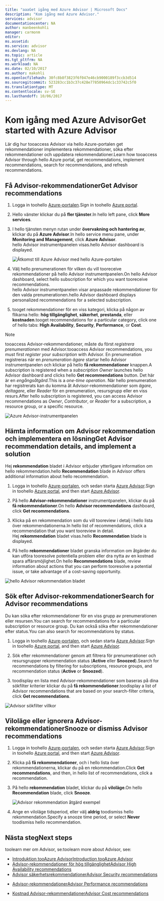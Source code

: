 ```yaml
---
title: "aaaGet igång med Azure Advisor | Microsoft Docs"
description: "Kom igång med Azure Advisor."
services: advisor
documentationcenter: NA
author: manbeenkohli
manager: carmonm
editor: 
ms.assetid: 
ms.service: advisor
ms.devlang: NA
ms.topic: article
ms.tgt_pltfrm: NA
ms.workload: NA
ms.date: 02/10/2017
ms.author: makohli
ms.openlocfilehash: 30fc8b8f3823f6f047e46cb9000189f3ccb3d514
ms.sourcegitcommit: 523283cc1b3c37c428e77850964dc1c33742c5f0
ms.translationtype: MT
ms.contentlocale: sv-SE
ms.lasthandoff: 10/06/2017
---
```

# <a name="get-started-with-azure-advisor"></a><span data-ttu-id="3d204-103">Kom igång med Azure Advisor</span><span class="sxs-lookup"><span data-stu-id="3d204-103">Get started with Azure Advisor</span></span>

<span data-ttu-id="3d204-104">Lär dig hur tooaccess Advisor via hello Azure-portalen get rekommendationer implementera rekommendationer, söka efter rekommendationer och uppdatera rekommendationer.</span><span class="sxs-lookup"><span data-stu-id="3d204-104">Learn how tooaccess Advisor through hello Azure portal, get recommendations, implement recommendations, search for recommendations, and refresh recommendations.</span></span>

## <a name="get-advisor-recommendations"></a><span data-ttu-id="3d204-105">Få Advisor-rekommendationer</span><span class="sxs-lookup"><span data-stu-id="3d204-105">Get Advisor recommendations</span></span>

1. <span data-ttu-id="3d204-106">Logga in toohello [Azure-portalen](https://portal.azure.com).</span><span class="sxs-lookup"><span data-stu-id="3d204-106">Sign in toohello [Azure portal](https://portal.azure.com).</span></span>

2. <span data-ttu-id="3d204-107">Hello vänster klickar du på **fler tjänster**.</span><span class="sxs-lookup"><span data-stu-id="3d204-107">In hello left pane, click **More services**.</span></span>

3. <span data-ttu-id="3d204-108">I hello tjänsten menyn rutan under **övervakning och hantering av**, klickar du på **Azure Advisor**.</span><span class="sxs-lookup"><span data-stu-id="3d204-108">In hello service menu pane, under **Monitoring and Management**, click **Azure Advisor**.</span></span>  
 <span data-ttu-id="3d204-109">hello Advisor instrumentpanelen visas.</span><span class="sxs-lookup"><span data-stu-id="3d204-109">hello Advisor dashboard is displayed.</span></span>

   ![Åtkomst till Azure Advisor med hello Azure-portalen](./media/advisor-overview/advisor-azure-portal-menu.png) 

4. <span data-ttu-id="3d204-111">Välj hello prenumerationen för vilken du vill tooreceive rekommendationer på hello Advisor instrumentpanelen.</span><span class="sxs-lookup"><span data-stu-id="3d204-111">On hello Advisor dashboard, select hello subscription for which you want tooreceive recommendations.</span></span>  
<span data-ttu-id="3d204-112">hello Advisor instrumentpanelen visar anpassade rekommendationer för den valda prenumerationen.</span><span class="sxs-lookup"><span data-stu-id="3d204-112">hello Advisor dashboard displays personalized recommendations for a selected subscription.</span></span> 

5. <span data-ttu-id="3d204-113">tooget rekommendationer för en viss kategori, klicka på någon av flikarna hello: **hög tillgänglighet**, **säkerhet**, **prestanda**, eller **kostnaden**.</span><span class="sxs-lookup"><span data-stu-id="3d204-113">tooget recommendations for a particular category, click one of hello tabs: **High Availability**, **Security**, **Performance**, or **Cost**.</span></span>
 
> [!NOTE]
> <span data-ttu-id="3d204-114">tooaccess Advisor-rekommendationer, måste du först *registrera prenumerationen* med Advisor.</span><span class="sxs-lookup"><span data-stu-id="3d204-114">tooaccess Advisor recommendations, you must first *register your subscription* with Advisor.</span></span> <span data-ttu-id="3d204-115">En prenumeration registreras när en *prenumeration ägare* startar hello Advisor instrumentpanelen och klickar på hello **få rekommendationer** knappen.</span><span class="sxs-lookup"><span data-stu-id="3d204-115">A subscription is registered when a *subscription Owner* launches hello Advisor dashboard and clicks hello **Get recommendations** button.</span></span> <span data-ttu-id="3d204-116">Det här är en *engångsåtgärd*.</span><span class="sxs-lookup"><span data-stu-id="3d204-116">This is a *one-time operation*.</span></span> <span data-ttu-id="3d204-117">När hello prenumeration har registrerats kan du komma åt Advisor-rekommendationer som *ägare*, *deltagare*, eller *Reader* för en prenumeration, resursgrupp eller en viss resurs.</span><span class="sxs-lookup"><span data-stu-id="3d204-117">After hello subscription is registered, you can access Advisor recommendations as *Owner*, *Contributor*, or *Reader* for a subscription, a resource group, or a specific resource.</span></span>

  ![Azure Advisor-instrumentpanelen](./media/advisor-overview/advisor-all-tab.png)

## <a name="get-advisor-recommendation-details-and-implement-a-solution"></a><span data-ttu-id="3d204-119">Hämta information om Advisor rekommendation och implementera en lösning</span><span class="sxs-lookup"><span data-stu-id="3d204-119">Get Advisor recommendation details, and implement a solution</span></span>

<span data-ttu-id="3d204-120">Hej **rekommendation** bladet i Advisor erbjuder ytterligare information om hello rekommendation.</span><span class="sxs-lookup"><span data-stu-id="3d204-120">hello **Recommendation** blade in Advisor offers additional information about hello recommendation.</span></span> 

1. <span data-ttu-id="3d204-121">Logga in toohello [Azure-portalen](https://portal.azure.com), och sedan starta [Azure Advisor](https://aka.ms/azureadvisordashboard).</span><span class="sxs-lookup"><span data-stu-id="3d204-121">Sign in toohello [Azure portal](https://portal.azure.com), and then start [Azure Advisor](https://aka.ms/azureadvisordashboard).</span></span>

2. <span data-ttu-id="3d204-122">På hello **Advisor-rekommendationer** instrumentpanelen, klickar du på **få rekommendationer**.</span><span class="sxs-lookup"><span data-stu-id="3d204-122">On hello **Advisor recommendations** dashboard, click **Get recommendations**.</span></span>

3. <span data-ttu-id="3d204-123">Klicka på en rekommendation som du vill tooreview i detalj i hello lista över rekommendationerna.</span><span class="sxs-lookup"><span data-stu-id="3d204-123">In hello list of recommendations, click a recommendation that you want tooreview in detail.</span></span>  
<span data-ttu-id="3d204-124">Hej **rekommendation** bladet visas.</span><span class="sxs-lookup"><span data-stu-id="3d204-124">hello **Recommendation** blade is displayed.</span></span>

4. <span data-ttu-id="3d204-125">På hello **rekommendationer** bladet granska information om åtgärder du kan utföra tooresolve potentiella problem eller dra nytta av en kostnad spara affärsmöjlighet.</span><span class="sxs-lookup"><span data-stu-id="3d204-125">On hello **Recommendations** blade, review information about actions that you can perform tooresolve a potential issue, or take advantage of a cost-saving opportunity.</span></span> 
  
  ![hello Advisor rekommendation bladet](./media/advisor-overview/advisor-recommendation-action-example.png)

## <a name="search-for-advisor-recommendations"></a><span data-ttu-id="3d204-127">Sök efter Advisor-rekommendationer</span><span class="sxs-lookup"><span data-stu-id="3d204-127">Search for Advisor recommendations</span></span>

<span data-ttu-id="3d204-128">Du kan söka efter rekommendationer för en viss grupp av prenumerationen eller resursen.</span><span class="sxs-lookup"><span data-stu-id="3d204-128">You can search for recommendations for a particular subscription or resource group.</span></span> <span data-ttu-id="3d204-129">Du kan också söka efter rekommendationer efter status.</span><span class="sxs-lookup"><span data-stu-id="3d204-129">You can also search for recommendations by status.</span></span>

1. <span data-ttu-id="3d204-130">Logga in toohello [Azure-portalen](https://portal.azure.com), och sedan starta [Azure Advisor](https://aka.ms/azureadvisordashboard).</span><span class="sxs-lookup"><span data-stu-id="3d204-130">Sign in toohello [Azure portal](https://portal.azure.com), and then start [Azure Advisor](https://aka.ms/azureadvisordashboard).</span></span>

2. <span data-ttu-id="3d204-131">Sök efter rekommendationer genom att filtrera för prenumerationer och resursgrupper rekommendation status (**Active** eller **Snoozed**).</span><span class="sxs-lookup"><span data-stu-id="3d204-131">Search for recommendations by filtering for subscriptions, resource groups, and recommendation status (**Active** or **Snoozed**).</span></span>

3. <span data-ttu-id="3d204-132">toodisplay en lista med Advisor-rekommendationer som baseras på dina sökfilter kriterier klickar du på **få rekommendationer**.</span><span class="sxs-lookup"><span data-stu-id="3d204-132">toodisplay a list of Advisor recommendations that are based on your search-filter criteria, click **Get recommendations**.</span></span>

  ![Advisor sökfilter villkor](./media/advisor-get-started/advisor-search.png)

## <a name="snooze-or-dismiss-advisor-recommendations"></a><span data-ttu-id="3d204-134">Viloläge eller ignorera Advisor-rekommendationer</span><span class="sxs-lookup"><span data-stu-id="3d204-134">Snooze or dismiss Advisor recommendations</span></span>

1. <span data-ttu-id="3d204-135">Logga in toohello [Azure-portalen](https://portal.azure.com), och sedan starta [Azure Advisor](https://aka.ms/azureadvisordashboard).</span><span class="sxs-lookup"><span data-stu-id="3d204-135">Sign in toohello [Azure portal](https://portal.azure.com), and then start [Azure Advisor](https://aka.ms/azureadvisordashboard).</span></span>

2. <span data-ttu-id="3d204-136">Klicka på **få rekommendationer**, och i hello lista över rekommendationerna, klickar du på en rekommendation.</span><span class="sxs-lookup"><span data-stu-id="3d204-136">Click **Get recommendations**, and then, in hello list of recommendations, click a recommendation.</span></span>

3. <span data-ttu-id="3d204-137">På hello **rekommendation** bladet, klickar du på **viloläge**.</span><span class="sxs-lookup"><span data-stu-id="3d204-137">On hello **Recommendation** blade, click **Snooze**.</span></span>  

   ![Advisor rekommendation åtgärd exempel](./media/advisor-get-started/advisor-snooze.png)

4. <span data-ttu-id="3d204-139">Ange en viloläge tidsperiod, eller välj **aldrig** toodismiss hello rekommendation.</span><span class="sxs-lookup"><span data-stu-id="3d204-139">Specify a snooze time period, or select **Never** toodismiss hello recommendation.</span></span>


## <a name="next-steps"></a><span data-ttu-id="3d204-140">Nästa steg</span><span class="sxs-lookup"><span data-stu-id="3d204-140">Next steps</span></span>

<span data-ttu-id="3d204-141">toolearn mer om Advisor, se:</span><span class="sxs-lookup"><span data-stu-id="3d204-141">toolearn more about Advisor, see:</span></span>
* [<span data-ttu-id="3d204-142">Introduktion tooAzure Advisor</span><span class="sxs-lookup"><span data-stu-id="3d204-142">Introduction tooAzure Advisor</span></span>](advisor-overview.md)
* [<span data-ttu-id="3d204-143">Advisor-rekommendationer för hög tillgänglighet</span><span class="sxs-lookup"><span data-stu-id="3d204-143">Advisor High Availability recommendations</span></span>](advisor-high-availability-recommendations.md)
* [<span data-ttu-id="3d204-144">Advisor säkerhetsrekommendationer</span><span class="sxs-lookup"><span data-stu-id="3d204-144">Advisor Security recommendations</span></span>](advisor-security-recommendations.md)
-  [<span data-ttu-id="3d204-145">Advisor-rekommendationer</span><span class="sxs-lookup"><span data-stu-id="3d204-145">Advisor Performance recommendations</span></span>](advisor-performance-recommendations.md)
* [<span data-ttu-id="3d204-146">Kostnad Advisor-rekommendationer</span><span class="sxs-lookup"><span data-stu-id="3d204-146">Advisor Cost recommendations</span></span>](advisor-performance-recommendations.md)
